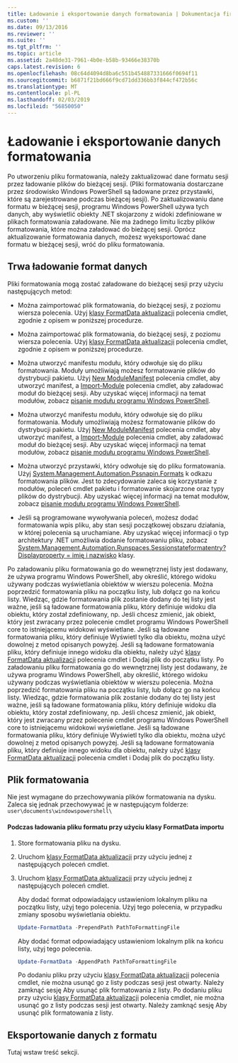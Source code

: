 ```yaml
---
title: Ładowanie i eksportowanie danych formatowania | Dokumentacja firmy Microsoft
ms.custom: ''
ms.date: 09/13/2016
ms.reviewer: ''
ms.suite: ''
ms.tgt_pltfrm: ''
ms.topic: article
ms.assetid: 2a48de31-7961-4b0e-b58b-93466e38370b
caps.latest.revision: 6
ms.openlocfilehash: 08c64d4094d8ba6c551b454887331666f0694f11
ms.sourcegitcommit: b6871f21bd666f9cd71dd336bb3f844cf472b56c
ms.translationtype: MT
ms.contentlocale: pl-PL
ms.lasthandoff: 02/03/2019
ms.locfileid: "56850050"
---
```

# <a name="loading-and-exporting-formatting-data"></a>Ładowanie i eksportowanie danych formatowania

Po utworzeniu pliku formatowania, należy zaktualizować dane formatu sesji przez ładowanie plików do bieżącej sesji. (Pliki formatowania dostarczane przez środowisko Windows PowerShell są ładowane przez przystawki, które są zarejestrowane podczas bieżącej sesji). Po zaktualizowaniu dane formatu w bieżącej sesji, programu Windows PowerShell używa tych danych, aby wyświetlić obiekty .NET skojarzony z widoki zdefiniowane w plikach formatowania załadowane. Nie ma żadnego limitu liczby plików formatowania, które można załadować do bieżącej sesji. Oprócz aktualizowanie formatowania danych, możesz wyeksportować dane formatu w bieżącej sesji, wróć do pliku formatowania.

## <a name="loading-format-data"></a>Trwa ładowanie format danych

Pliki formatowania mogą zostać załadowane do bieżącej sesji przy użyciu następujących metod:

- Można zaimportować plik formatowania, do bieżącej sesji, z poziomu wiersza polecenia. Użyj [klasy FormatData aktualizacji](/powershell/module/Microsoft.PowerShell.Utility/Update-FormatData) polecenia cmdlet, zgodnie z opisem w poniższej procedurze.
- Można zaimportować plik formatowania, do bieżącej sesji, z poziomu wiersza polecenia. Użyj [klasy FormatData aktualizacji](/powershell/module/Microsoft.PowerShell.Utility/Update-FormatData) polecenia cmdlet, zgodnie z opisem w poniższej procedurze.

- Można utworzyć manifestu modułu, który odwołuje się do pliku formatowania. Moduły umożliwiają możesz formatowanie plików do dystrybucji pakietu. Użyj [New ModuleManifest](/powershell/module/Microsoft.PowerShell.Core/New-ModuleManifest) polecenia cmdlet, aby utworzyć manifest, a [Import-Module](/powershell/module/Microsoft.PowerShell.Core/Import-Module) polecenia cmdlet, aby załadować moduł do bieżącej sesji. Aby uzyskać więcej informacji na temat modułów, zobacz [pisanie modułu programu Windows PowerShell](../module/writing-a-windows-powershell-module.md).
- Można utworzyć manifestu modułu, który odwołuje się do pliku formatowania. Moduły umożliwiają możesz formatowanie plików do dystrybucji pakietu. Użyj [New ModuleManifest](/powershell/module/Microsoft.PowerShell.Core/New-ModuleManifest) polecenia cmdlet, aby utworzyć manifest, a [Import-Module](/powershell/module/Microsoft.PowerShell.Core/Import-Module) polecenia cmdlet, aby załadować moduł do bieżącej sesji. Aby uzyskać więcej informacji na temat modułów, zobacz [pisanie modułu programu Windows PowerShell](../module/writing-a-windows-powershell-module.md).

- Można utworzyć przystawki, który odwołuje się do pliku formatowania. Użyj [System.Management.Automation.Pssnapin.Formats](/dotnet/api/System.Management.Automation.PSSnapIn.Formats) k odkazu formatowania plików. Jest to zdecydowanie zaleca się korzystanie z modułów, poleceń cmdlet pakietu i formatowanie skojarzone oraz typy plików do dystrybucji. Aby uzyskać więcej informacji na temat modułów, zobacz [pisanie modułu programu Windows PowerShell](../module/writing-a-windows-powershell-module.md).

- Jeśli są programowane wywoływania poleceń, możesz dodać formatowania wpis pliku, aby stan sesji początkowej obszaru działania, w której polecenia są uruchamiane. Aby uzyskać więcej informacji o typ architektury .NET umożliwia dodanie formatowaniu pliku, zobacz [System.Management.Automation.Runspaces.Sessionstateformatentry? Displayproperty = imię i nazwisko](/dotnet/api/System.Management.Automation.Runspaces.SessionStateFormatEntry) klasy.

Po załadowaniu pliku formatowania go do wewnętrznej listy jest dodawany, że używa programu Windows PowerShell, aby określić, którego widoku używany podczas wyświetlania obiektów w wierszu polecenia. Można poprzedzić formatowania pliku na początku listy, lub dołącz go na końcu listy. Wiedząc, gdzie formatowania plik zostanie dodany do tej listy jest ważne, jeśli są ładowane formatowania pliku, który definiuje widoku dla obiektu, który został zdefiniowany, np. Jeśli chcesz zmienić, jak obiekt, który jest zwracany przez polecenie cmdlet programu Windows PowerShell core to istniejącemu widokowi  wyświetlane. Jeśli są ładowane formatowania pliku, który definiuje Wyświetl tylko dla obiektu, można użyć dowolnej z metod opisanych powyżej.  Jeśli są ładowane formatowania pliku, który definiuje innego widoku dla obiektu, należy użyć [klasy FormatData aktualizacji](/powershell/module/Microsoft.PowerShell.Utility/Update-FormatData) polecenia cmdlet i Dodaj plik do początku listy.
Po załadowaniu pliku formatowania go do wewnętrznej listy jest dodawany, że używa programu Windows PowerShell, aby określić, którego widoku używany podczas wyświetlania obiektów w wierszu polecenia. Można poprzedzić formatowania pliku na początku listy, lub dołącz go na końcu listy. Wiedząc, gdzie formatowania plik zostanie dodany do tej listy jest ważne, jeśli są ładowane formatowania pliku, który definiuje widoku dla obiektu, który został zdefiniowany, np. Jeśli chcesz zmienić, jak obiekt, który jest zwracany przez polecenie cmdlet programu Windows PowerShell core to istniejącemu widokowi  wyświetlane. Jeśli są ładowane formatowania pliku, który definiuje Wyświetl tylko dla obiektu, można użyć dowolnej z metod opisanych powyżej.  Jeśli są ładowane formatowania pliku, który definiuje innego widoku dla obiektu, należy użyć [klasy FormatData aktualizacji](/powershell/module/Microsoft.PowerShell.Utility/Update-FormatData) polecenia cmdlet i Dodaj plik do początku listy.

## <a name="storing-your-formatting-file"></a>Plik formatowania

Nie jest wymagane do przechowywania plików formatowania na dysku. Zaleca się jednak przechowywać je w następującym folderze: `user\documents\windowspowershell\`

#### <a name="loading-a-format-file-using-import-formatdata"></a>Podczas ładowania pliku formatu przy użyciu klasy FormatData importu

1. Store formatowania pliku na dysku.

2. Uruchom [klasy FormatData aktualizacji](/powershell/module/Microsoft.PowerShell.Utility/Update-FormatData) przy użyciu jednej z następujących poleceń cmdlet.
2. Uruchom [klasy FormatData aktualizacji](/powershell/module/Microsoft.PowerShell.Utility/Update-FormatData) przy użyciu jednej z następujących poleceń cmdlet.

   Aby dodać format odpowiadający ustawieniom lokalnym pliku na początku listy, użyj tego polecenia. Użyj tego polecenia, w przypadku zmiany sposobu wyświetlania obiektu.

   ```powershell
   Update-FormatData -PrependPath PathToFormattingFile
   ```

   Aby dodać format odpowiadający ustawieniom lokalnym plik na końcu listy, użyj tego polecenia.

   ```powershell
   Update-FormatData -AppendPath PathToFormattingFile
   ```

   Po dodaniu pliku przy użyciu [klasy FormatData aktualizacji](/powershell/module/Microsoft.PowerShell.Utility/Update-FormatData) polecenia cmdlet, nie można usunąć go z listy podczas sesji jest otwarty. Należy zamknąć sesję Aby usunąć plik formatowania z listy.
   Po dodaniu pliku przy użyciu [klasy FormatData aktualizacji](/powershell/module/Microsoft.PowerShell.Utility/Update-FormatData) polecenia cmdlet, nie można usunąć go z listy podczas sesji jest otwarty. Należy zamknąć sesję Aby usunąć plik formatowania z listy.

## <a name="exporting-format-data"></a>Eksportowanie danych z formatu

Tutaj wstaw treść sekcji.
